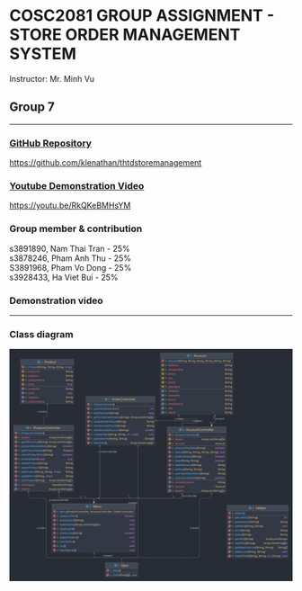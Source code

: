 
# COSC2081 GROUP ASSIGNMENT - STORE ORDER MANAGEMENT SYSTEM
Instructor: Mr. Minh Vu<br>
## Group 7
---
### [GitHub Repository](https://github.com/klenathan/thtdstoremanagement)
https://github.com/klenathan/thtdstoremanagement

### [Youtube Demonstration Video](https://youtu.be/RkQKeBMHsYM)
https://youtu.be/RkQKeBMHsYM

### Group member & contribution

s3891890, Nam Thai Tran - 25%<br>
s3878246, Pham Anh Thu - 25%<br>
S3891968, Pham Vo Dong - 25%<br>
s3928433, Ha Viet Bui - 25%<br>

### Demonstration video

---

### Class diagram

![Class diagram)](assets/Class_diagram.png)